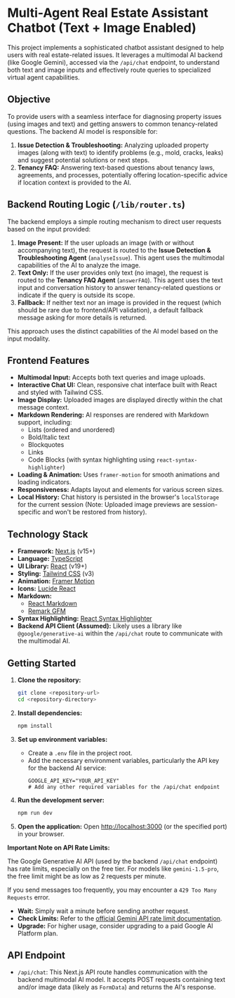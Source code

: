 # Multi-Agent Real Estate Assistant Chatbot (Text + Image Enabled)

This project implements a sophisticated chatbot assistant designed to help users with real estate-related issues. It leverages a multimodal AI backend (like Google Gemini), accessed via the `/api/chat` endpoint, to understand both text and image inputs and effectively route queries to specialized virtual agent capabilities.

## Objective

To provide users with a seamless interface for diagnosing property issues (using images and text) and getting answers to common tenancy-related questions. The backend AI model is responsible for:

1.  **Issue Detection & Troubleshooting:** Analyzing uploaded property images (along with text) to identify problems (e.g., mold, cracks, leaks) and suggest potential solutions or next steps.
2.  **Tenancy FAQ:** Answering text-based questions about tenancy laws, agreements, and processes, potentially offering location-specific advice if location context is provided to the AI.

## Backend Routing Logic (`/lib/router.ts`)

The backend employs a simple routing mechanism to direct user requests based on the input provided:

1.  **Image Present:** If the user uploads an image (with or without accompanying text), the request is routed to the **Issue Detection & Troubleshooting Agent** (`analyseIssue`). This agent uses the multimodal capabilities of the AI to analyze the image.
2.  **Text Only:** If the user provides only text (no image), the request is routed to the **Tenancy FAQ Agent** (`answerFAQ`). This agent uses the text input and conversation history to answer tenancy-related questions or indicate if the query is outside its scope.
3.  **Fallback:** If neither text nor an image is provided in the request (which should be rare due to frontend/API validation), a default fallback message asking for more details is returned.

This approach uses the distinct capabilities of the AI model based on the input modality.

## Frontend Features

*   **Multimodal Input:** Accepts both text queries and image uploads.
*   **Interactive Chat UI:** Clean, responsive chat interface built with React and styled with Tailwind CSS.
*   **Image Display:** Uploaded images are displayed directly within the chat message context.
*   **Markdown Rendering:** AI responses are rendered with Markdown support, including:
    *   Lists (ordered and unordered)
    *   Bold/Italic text
    *   Blockquotes
    *   Links
    *   Code Blocks (with syntax highlighting using `react-syntax-highlighter`)
*   **Loading & Animation:** Uses `framer-motion` for smooth animations and loading indicators.
*   **Responsiveness:** Adapts layout and elements for various screen sizes.
*   **Local History:** Chat history is persisted in the browser's `localStorage` for the current session (Note: Uploaded image previews are session-specific and won't be restored from history).

## Technology Stack

*   **Framework:** [Next.js](https://nextjs.org/) (v15+)
*   **Language:** [TypeScript](https://www.typescriptlang.org/)
*   **UI Library:** [React](https://react.dev/) (v19+)
*   **Styling:** [Tailwind CSS](https://tailwindcss.com/) (v3)
*   **Animation:** [Framer Motion](https://www.framer.com/motion/)
*   **Icons:** [Lucide React](https://lucide.dev/)
*   **Markdown:**
    *   [React Markdown](https://github.com/remarkjs/react-markdown)
    *   [Remark GFM](https://github.com/remarkjs/remark-gfm)
*   **Syntax Highlighting:** [React Syntax Highlighter](https://github.com/react-syntax-highlighter/react-syntax-highlighter)
*   **Backend API Client (Assumed):** Likely uses a library like `@google/generative-ai` within the `/api/chat` route to communicate with the multimodal AI.

## Getting Started

1.  **Clone the repository:**
    ```bash
    git clone <repository-url>
    cd <repository-directory>
    ```

2.  **Install dependencies:**
    ```bash
    npm install
    ```

3.  **Set up environment variables:**
    *   Create a `.env` file in the project root.
    *   Add the necessary environment variables, particularly the API key for the backend AI service:
        ```dotenv
        GOOGLE_API_KEY="YOUR_API_KEY"
        # Add any other required variables for the /api/chat endpoint
        ```

4.  **Run the development server:**
    ```bash
    npm run dev
    ```

5.  **Open the application:**
    Open [http://localhost:3000](http://localhost:3000) (or the specified port) in your browser.

**Important Note on API Rate Limits:**

The Google Generative AI API (used by the backend `/api/chat` endpoint) has rate limits, especially on the free tier. For models like `gemini-1.5-pro`, the free limit might be as low as 2 requests per minute.

If you send messages too frequently, you may encounter a `429 Too Many Requests` error. 

*   **Wait:** Simply wait a minute before sending another request.
*   **Check Limits:** Refer to the [official Gemini API rate limit documentation](https://ai.google.dev/gemini-api/docs/rate-limits).
*   **Upgrade:** For higher usage, consider upgrading to a paid Google AI Platform plan.

## API Endpoint

*   `/api/chat`: This Next.js API route handles communication with the backend multimodal AI model. It accepts POST requests containing text and/or image data (likely as `FormData`) and returns the AI's response.
